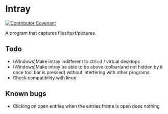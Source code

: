 # Intray
[![Contributor Covenant](https://img.shields.io/badge/Contributor%20Covenant-2.1-4baaaa.svg)](code_of_conduct.md)

A program that captures files/text/pictures.


## Todo

- (Windows)Make intray indifferent to ctrl+d / virtual desktops
- (Windows)Make intray be able to be above toolbar(and not hidden by it once tool bar is pressed) without interfering with other programs.
- ~~Check compatibility with linux~~

## Known bugs

- Clicking on open entries when the entries frame is open does nothing
